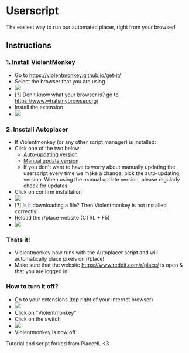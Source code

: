 # Userscript

The easiest way to run our automated placer, right from your browser!

## Instructions

### 1. Install ViolentMonkey
- Go to https://violentmonkey.github.io/get-it/
- Select the browser that you are using
- ![](https://i.imgur.com/DXD51GG.png)
- [?] Don't know what your browser is? go to https://www.whatsmybrowser.org/
- Install the extension
- ![](https://i.imgur.com/KPdQ6Sj.png)

### 2. Insstall Autoplacer
- If Violentmonkey (or any other script manager) is installed:
- Click one of the two below:
    - [Auto-updating version](https://github.com/Ategon/Userscript/releases/download/latest/placecanada-userscript-autoupdater.user.js)
    - [Manual update version](https://github.com/Ategon/Userscript/releases/download/latest/placecanada-userscript.user.js)
    - If you don't want to have to worry about manually updating the userscript every time we make a change, pick the auto-updating version. When using the manual update version, please regularly check for updates.
- Click on confirm installation
- ![](https://i.imgur.com/pz9agrj.png)
- [?] Is it downloading a file? Then Violentmonkey is not installed correctly!
- Reload the r/place website (CTRL + F5)
- ![](https://i.imgur.com/TCshmGB.png)

### Thats it!
- Violentmonkey now runs with the Autoplacer script and will automatically place pixels on r/place!
- Make sure that the website https://www.reddit.com/r/place/ is open & that you are logged in!

### How to turn it off?
- Go to your extensions (top right of your internet browser)
- ![](https://i.imgur.com/8Iibe7H.png)
- Click on "Violentmonkey"
- Click on the switch
- ![](https://i.imgur.com/d8A8xsX.png)
- Violentmonkey is now off

Tutorial and script forked from PlaceNL <3
